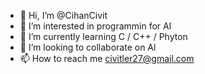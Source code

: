 - 👋 Hi, I’m @CihanCivit
- 👀 I’m interested in programmin for Al
- 🌱 I’m currently learning C / C++ / Phyton 
- 💞️ I’m looking to collaborate on Al
- 📫 How to reach me civitler27@gmail.com

<!---
CihanCivit/CihanCivit is a ✨ special ✨ repository because its `README.md` (this file) appears on your GitHub profile.
You can click the Preview link to take a look at your changes.
--->
